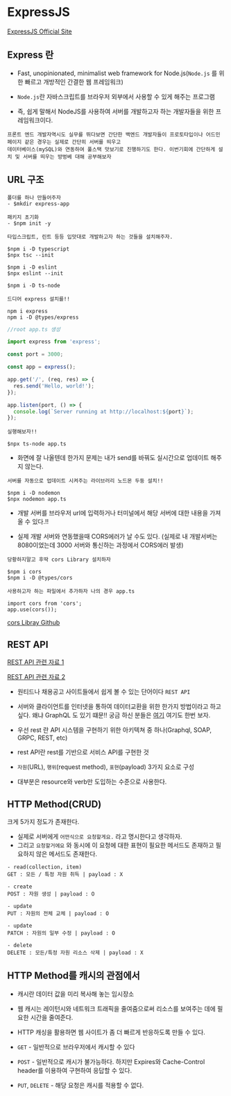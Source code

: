 # ExpressJS

[ExpressJS Official Site](https://expressjs.com/)

## Express 란

- Fast, unopinionated, minimalist web framework for Node.js(`Node.js` 를 위한 빠르고 개방적인 간결한 웹 프레임워크)

- `Node.js`란 자바스크립트를 브라우저 외부에서 사용할 수 있게 해주는 프로그램

- 즉, 쉽게 말해서 NodeJS를 사용하여 서버를 개발하고자 하는 개발자들을 위한 프레임워크이다.

```text
프론트 엔드 개발자역시도 실무를 뛰다보면 간단한 백엔드 개발자들이 프로토타입이나 어드민 페이지 같은 경우는 실제로 간단히 서버를 띄우고
데이터베이스(mySQL)와 연동하여 풀스택 맛보기로 진행하기도 한다. 이번기회에 간단하게 설치 및 서버를 띄우는 방벙베 대해 공부해보자
```

## URL 구조

```node
폴더를 하나 만들어주자
- $mkdir express-app

패키지 초기화
- $npm init -y

타입스크립트, 린트 등등 입맛대로 개발하고자 하는 것들을 설치해주자.

$npm i -D typescript
$npx tsc --init

$npm i -D eslint
$npx eslint --init

$npm i -D ts-node

드디어 express 설치를!!

npm i express
npm i -D @types/express
```

```ts
//root app.ts 생성

import express from 'express';

const port = 3000;

const app = express();

app.get('/', (req, res) => {
  res.send('Hello, world!');
});

app.listen(port, () => {
  console.log(`Server running at http://localhost:${port}`);
});
```

```node
실행해보자!!

$npx ts-node app.ts
```

- 화면에 잘 나올텐데 한가지 문제는 내가 send를 바꿔도 실시간으로 업데이트 해주지 않는다.

```node
서버를 자동으로 업데이트 시켜주는 라이브러리 노드몬 두둥 설치!!

$npm i -D nodemon
$npx nodemon app.ts
```

- 개발 서버를 브라우저 url에 입력하거나 터미널에서 해당 서버에 대한 내용을 가져 올 수 있다.!!

- 실제 개발 서버와 연동했을때 CORS에러가 날 수도 있다. (실제로 내 개발서버는 8080이었는데 3000 서버와 통신하는 과정에서 CORS에러 발생)

```node
당황하지말고 후딱 cors Library 설치하자

$npm i cors
$npm i -D @types/cors

사용하고자 하는 파일에서 추가하자 나의 경우 app.ts

import cors from 'cors';
app.use(cors());
```

[cors Libray Github](https://expressjs.com/en/resources/middleware/cors.html)

## REST API

[REST API 관련 자료 1](https://ics.uci.edu/~fielding/pubs/dissertation/top.htm)

[REST API 관련 자료 2](https://martinfowler.com/articles/richardsonMaturityModel.html)

- 원티드나 채용공고 사이트들에서 쉽게 볼 수 있는 단어이다 `REST API`

- 서버와 클라이언트를 인터넷을 통하여 데이터교환을 위한 한가지 방법이라고 하고 싶다. 왜냐 GraphQL 도 있기 떄문!!
  궁금 하신 분들은 [여기](/react/react_component.md) 여기도 한번 보자.

- 우선 rest 란 API 시스템을 구현하기 위한 아키텍쳐 중 하나(Graphql, SOAP, GRPC, REST, etc)

- rest API란 rest를 기반으로 서비스 API를 구현한 것

- `자원`(URL), `행위`(request method), `표현`(payload) 3가지 요소로 구성

- 대부분은 resource와 verb만 도입하는 수준으로 사용한다.

## HTTP Method(CRUD)

크게 5가지 정도가 존재한다.

- 실제로 서버에게 `어떤식으로 요청할게요.` 라고 명시한다고 생각하자.
- 그리고 `요청할거에요` 와 동시에 이 요청에 대한 표현이 필요한 메서드도 존재하고 필요하지 않은 메서드도 존재한다.

```text
- read(collection, item)
GET : 모든 / 특정 자원 취득 | payload : X

- create
POST : 자원 생성 | payload : O

- update
PUT : 자원의 전체 교체 | payload : O

- update
PATCH : 자원의 일부 수정 | payload : O

- delete
DELETE : 모든/특정 자원 리소스 삭제 | payload : X
```

## HTTP Method를 캐시의 관점에서

- 캐시란 데이터 값을 미리 복사해 놓는 임시장소
- 웹 캐시는 레이턴시와 네트워크 트래픽을 줄여줌으로써 리소스를 보여주는 데에 필요한 시간을 줄여준다.
- HTTP 캐싱을 활용하면 웹 사이트가 좀 더 빠르게 반응하도록 만들 수 있다.

- `GET` - 일반적으로 브라우저에서 캐시할 수 있다
- `POST` - 일반적으로 캐시가 불가능하다. 하지만 Expires와 Cache-Control header를 이용하여 구현하여 응답할 수 있다.
- `PUT`, `DELETE` - 해당 요청은 캐시를 적용할 수 없다.
